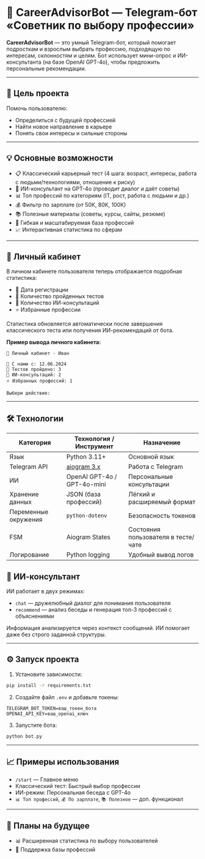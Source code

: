# 🧠 CareerAdvisorBot — Telegram-бот «Советник по выбору профессии»

**CareerAdvisorBot** — это умный Telegram-бот, который помогает подросткам и взрослым выбрать профессию, подходящую по интересам, склонностям и целям. Бот использует мини-опрос и ИИ-консультанта (на базе OpenAI GPT-4o), чтобы предложить персональные рекомендации.

---

## 🎯 Цель проекта

Помочь пользователю:
- Определиться с будущей профессией
- Найти новое направление в карьере
- Понять свои интересы и сильные стороны

---

## 💡 Основные возможности

- 📋 Классический карьерный тест (4 шага: возраст, интересы, работа с людьми/технологиями, отношение к риску)
- 🤖 ИИ-консультант на GPT-4o (проводит диалог и даёт советы)
- 📊 Топ профессий по категориям (IT, рост, работа с людьми и др.)
- 💰 Фильтр по зарплате (от 50К, 80К, 100К)
- 📚 Полезные материалы (советы, курсы, сайты, резюме)
- 📂 Гибкая и масштабируемая база профессий
- 📈 Интерактивная статистика по сферам

---

## 👤 Личный кабинет

В личном кабинете пользователя теперь отображается подробная статистика:
- 📅 Дата регистрации
- 🎯 Количество пройденных тестов
- 🤖 Количество ИИ-консультаций
- ⭐ Избранные профессии

Статистика обновляется автоматически после завершения классического теста или получения ИИ-рекомендаций от бота.

**Пример вывода личного кабинета:**

```
👤 Личный кабинет - Иван

📅 С нами с: 12.06.2024
🎯 Тестов пройдено: 3
🤖 ИИ-консультаций: 2
⭐ Избранных профессий: 1

Выбери действие:
```

---

## 🛠️ Технологии

| Категория               | Технология / Инструмент                  | Назначение                                |
|------------------------|------------------------------------------|-------------------------------------------|
| Язык                   | Python 3.11+                             | Основной язык                              |
| Telegram API           | [aiogram 3.x](https://github.com/aiogram/aiogram) | Работа с Telegram                         |
| ИИ                     | OpenAI GPT-4o / GPT-4o-mini              | Персональные консультации                 |
| Хранение данных        | JSON (база профессий)                    | Лёгкий и расширяемый формат               |
| Переменные окружения   | `python-dotenv`                          | Безопасность токенов                      |
| FSM                    | Aiogram States                           | Состояния пользователя в тесте/чате       |
| Логирование            | Python logging                           | Удобный вывод логов                       |

## 🧠 ИИ-консультант

ИИ работает в двух режимах:
- `chat` — дружелюбный диалог для понимания пользователя
- `recommend` — анализ беседы и генерация топ-3 профессий с объяснениями

Информация анализируется через контекст сообщений. ИИ помогает даже без строго заданной структуры.

---

## ⚙️ Запуск проекта

1. Установите зависимости:
```bash
pip install -r requirements.txt
```

2. Создайте файл `.env` и добавьте токены:
```env
TELEGRAM_BOT_TOKEN=ваш_токен_бота
OPENAI_API_KEY=ваш_openai_ключ
```

3. Запустите бота:
```bash
python bot.py
```

---

## 📈 Примеры использования

- `/start` — Главное меню
- Классический тест: Быстрый выбор профессии
- ИИ-режим: Персональная беседа с GPT-4o
- `📊 Топ профессий`, `💰 По зарплате`, `📚 Полезное` — доп. функционал

---

## 🔮 Планы на будущее

- 📊 Расширенная статистика по выбору пользователей
- 🧾 Поддержка базы профессий




